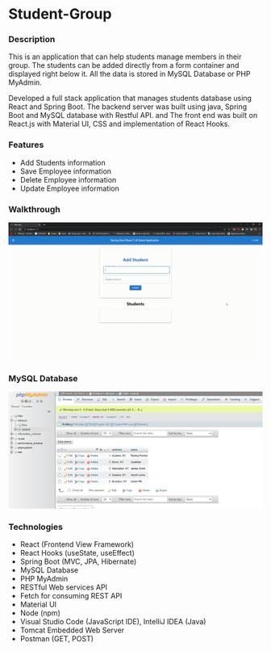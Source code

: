 # Student-Group

### Description
This is an application that can help students manage members in their group. The students can be added directly from a form container and displayed right below it. All the data is stored in MySQL Database or PHP MyAdmin. 

Developed a full stack application that manages students database using React and Spring Boot. The backend server was built using java, Spring Boot and MySQL database with Restful API. and The front end was built on React.js with Material UI, CSS and implementation of React Hooks.


### Features
- Add Students information
- Save Employee information
- Delete Employee information
- Update Employee information

### Walkthrough
![caption](media/react-app.gif)

### MySQL Database
![alt text](https://github.com/tpemba100/Student-Group/blob/master/media/data.png?raw=true)

### Technologies
- React (Frontend View Framework)
- React Hooks (useState, useEffect)
- Spring Boot (MVC, JPA, Hibernate)
- MySQL Database
- PHP MyAdmin
- RESTful Web services API
- Fetch for consuming REST API
- Material UI
- Node (npm)
- Visual Studio Code (JavaScript IDE), IntelliJ IDEA (Java)
- Tomcat Embedded Web Server
- Postman (GET, POST)
